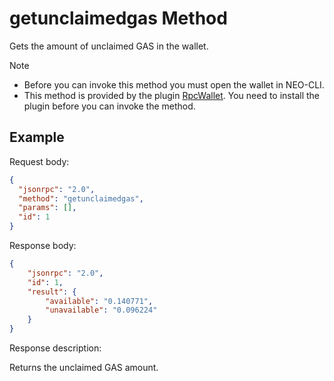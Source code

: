 # getunclaimedgas Method

Gets the amount of unclaimed GAS in the wallet.

> [!Note] 
>
> - Before you can invoke this method you must open the wallet in NEO-CLI.
> - This method is provided by the plugin [RpcWallet](https://github.com/neo-project/neo-plugins/releases). You need to install the plugin before you can invoke the method.

## Example

Request body:

```json
{
  "jsonrpc": "2.0",
  "method": "getunclaimedgas",
  "params": [],
  "id": 1
}
```

Response body:

```json
{
    "jsonrpc": "2.0",
    "id": 1,
    "result": {
        "available": "0.140771",
        "unavailable": "0.096224"
    }
}
```

Response description:

Returns the unclaimed GAS amount.